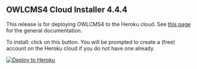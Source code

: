 ## OWLCMS4 Cloud Installer 4.4.4

This release is for deploying OWLCMS4 to the Heroku cloud.  See [this page](https://owlcms.github.io/owlcms4/#/index) for the general documentation.

To install: click on this button.  You will be prompted to create a (free) account on the Heroku cloud if you do not have one already.

[![Deploy to Heroku](https://www.herokucdn.com/deploy/button.png)](https://heroku.com/deploy?template=https://github.com/owlcms/owlcms4-heroku/tree/4.4.4)